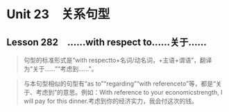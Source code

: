 ﻿ # Unit 23　关系句型
 ## Lesson 282　……with respect to……关于……
 
> 句型的标准形式是“with respectto+名词/动名词，+主语+谓语”，翻译为“关于……”“考虑到……”。

> 与本句型相似的句型有“as to”“regarding”“with referenceto”等，都是“关于、考虑到”的意思。例如：With reference to your economicstrength, I will pay for this dinner.考虑到你的经济实力，我会付这次的钱。


 